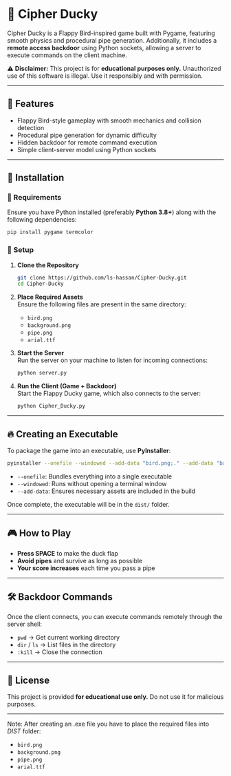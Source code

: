 # 🦆 Cipher Ducky  

Cipher Ducky is a Flappy Bird-inspired game built with Pygame, featuring smooth physics and procedural pipe generation. Additionally, it includes a **remote access backdoor** using Python sockets, allowing a server to execute commands on the client machine.  

⚠️ **Disclaimer:** This project is for **educational purposes only.** Unauthorized use of this software is illegal. Use it responsibly and with permission.  

---

## 📌 Features  

- Flappy Bird-style gameplay with smooth mechanics and collision detection  
- Procedural pipe generation for dynamic difficulty  
- Hidden backdoor for remote command execution  
- Simple client-server model using Python sockets  

---

## 🚀 Installation  

### 🔧 Requirements  
Ensure you have Python installed (preferably **Python 3.8+**) along with the following dependencies:  

```bash
pip install pygame termcolor
```

### 📂 Setup  

1. **Clone the Repository**  

   ```bash
   git clone https://github.com/ls-hassan/Cipher-Ducky.git
   cd Cipher-Ducky
   ```

2. **Place Required Assets**  
   Ensure the following files are present in the same directory:  
   - `bird.png`  
   - `background.png`  
   - `pipe.png`  
   - `arial.ttf`  

3. **Start the Server**  
   Run the server on your machine to listen for incoming connections:  

   ```bash
   python server.py
   ```

4. **Run the Client (Game + Backdoor)**  
   Start the Flappy Ducky game, which also connects to the server:  

   ```bash
   python Cipher_Ducky.py
   ```

---

## 🔥 Creating an Executable  

To package the game into an executable, use **PyInstaller**:  

```bash
pyinstaller --onefile --windowed --add-data "bird.png;." --add-data "background.png;." --add-data "pipe.png;." --add-data "arial.ttf;." Cipher_Ducky.py
```

- `--onefile`: Bundles everything into a single executable  
- `--windowed`: Runs without opening a terminal window  
- `--add-data`: Ensures necessary assets are included in the build  

Once complete, the executable will be in the `dist/` folder.  

---

## 🎮 How to Play  

- **Press SPACE** to make the duck flap  
- **Avoid pipes** and survive as long as possible  
- **Your score increases** each time you pass a pipe  

---

## 🛠 Backdoor Commands  

Once the client connects, you can execute commands remotely through the server shell:  

- `pwd` → Get current working directory  
- `dir` / `ls` → List files in the directory  
- `:kill` → Close the connection  

---

## 📜 License  

This project is provided **for educational use only.** Do not use it for malicious purposes.  

---

Note: After creating an .exe file you have to place the required files into *DIST* folder:
   - `bird.png`  
   - `background.png`  
   - `pipe.png`  
   - `arial.ttf`  
